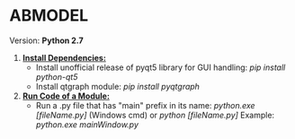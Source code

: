 # ABMODEL
Version: **Python 2.7**
1. <ins>**Install Dependencies:**</ins>
    <ul>
      <li>
          Install unofficial release of pyqt5 library for GUI handling: <i>pip install python-qt5</i>
      </li>
      <li>
          Install qtgraph module: <i>pip install pyqtgraph</i>
      </li>
    </ul>
2. <ins>**Run Code of a Module:**</ins>
    <ul>
        <li>
            Run a .py file that has "main" prefix in its name: <i>python.exe [fileName.py]</i> (Windows cmd) or <i>python [fileName.py]</i>
            Example: <i> python.exe mainWindow.py</i>
        </li>
    </ul>
    
